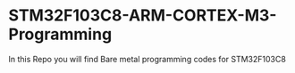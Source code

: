 # STM32F103C8-ARM-CORTEX-M3-Programming
In this Repo you will find Bare metal programming codes for STM32F103C8 
